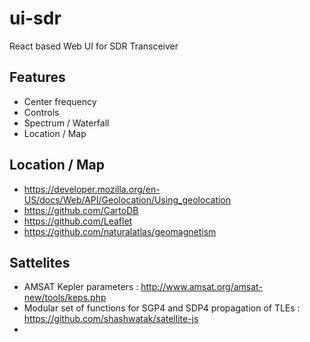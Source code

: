 # ui-sdr

React based Web UI for SDR Transceiver

## Features
  * Center frequency
  * Controls
  * Spectrum / Waterfall
  * Location / Map

## Location / Map

  * https://developer.mozilla.org/en-US/docs/Web/API/Geolocation/Using_geolocation
  * https://github.com/CartoDB
  * https://github.com/Leaflet
  * https://github.com/naturalatlas/geomagnetism
  

## Sattelites

  * AMSAT Kepler parameters : http://www.amsat.org/amsat-new/tools/keps.php
  * Modular set of functions for SGP4 and SDP4 propagation of TLEs : https://github.com/shashwatak/satellite-js
  * 




